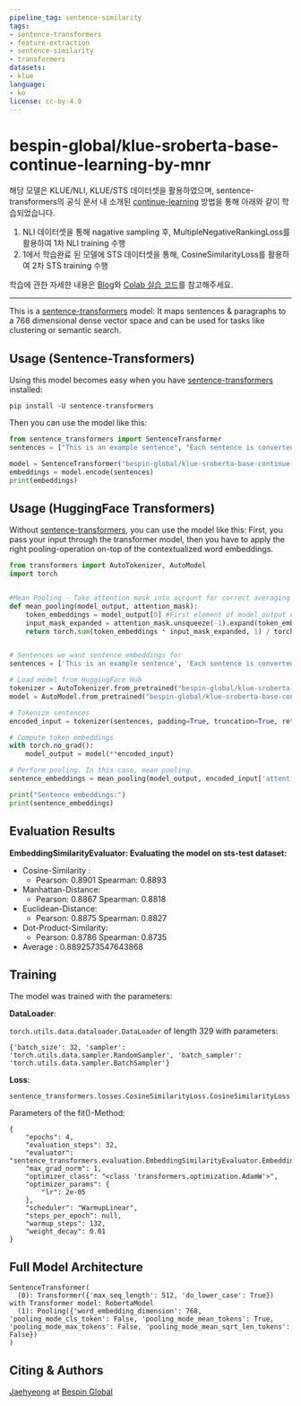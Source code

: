```yaml
---
pipeline_tag: sentence-similarity
tags:
- sentence-transformers
- feature-extraction
- sentence-similarity
- transformers
datasets:
- klue
language:
- ko
license: cc-by-4.0
---
```


# bespin-global/klue-sroberta-base-continue-learning-by-mnr

해당 모델은 KLUE/NLI, KLUE/STS 데이터셋을 활용하였으며, sentence-transformers의 공식 문서 내 소개된 [continue-learning](https://github.com/UKPLab/sentence-transformers/blob/master/examples/training/sts/training_stsbenchmark_continue_training.py) 방법을 통해 아래와 같이 학습되었습니다.
1. NLI 데이터셋을 통해 nagative sampling 후, MultipleNegativeRankingLoss를 활용하여 1차 NLI training 수행
2. 1에서 학습완료 된 모델에 STS 데이터셋을 통해, CosineSimilarityLoss를 활용하여 2차 STS training 수행

학습에 관한 자세한 내용은 [Blog](https://velog.io/@jaehyeong/Basic-NLP-sentence-transformers-%EB%9D%BC%EC%9D%B4%EB%B8%8C%EB%9F%AC%EB%A6%AC%EB%A5%BC-%ED%99%9C%EC%9A%A9%ED%95%9C-SBERT-%ED%95%99%EC%8A%B5-%EB%B0%A9%EB%B2%95#225-continue-learning-by-sts)와 [Colab 실습 코드](https://colab.research.google.com/drive/1uDt3o_Nv2cTiVbIAIUkst_eOSD37Wkmf)를 참고해주세요.

---
This is a [sentence-transformers](https://www.SBERT.net) model: It maps sentences & paragraphs to a 768 dimensional dense vector space and can be used for tasks like clustering or semantic search.

<!--- Describe your model here -->

## Usage (Sentence-Transformers)

Using this model becomes easy when you have [sentence-transformers](https://www.SBERT.net) installed:

```
pip install -U sentence-transformers
```

Then you can use the model like this:

```python
from sentence_transformers import SentenceTransformer
sentences = ["This is an example sentence", "Each sentence is converted"]

model = SentenceTransformer("bespin-global/klue-sroberta-base-continue-learning-by-mnr")
embeddings = model.encode(sentences)
print(embeddings)
```



## Usage (HuggingFace Transformers)
Without [sentence-transformers](https://www.SBERT.net), you can use the model like this: First, you pass your input through the transformer model, then you have to apply the right pooling-operation on-top of the contextualized word embeddings.

```python
from transformers import AutoTokenizer, AutoModel
import torch


#Mean Pooling - Take attention mask into account for correct averaging
def mean_pooling(model_output, attention_mask):
    token_embeddings = model_output[0] #First element of model_output contains all token embeddings
    input_mask_expanded = attention_mask.unsqueeze(-1).expand(token_embeddings.size()).float()
    return torch.sum(token_embeddings * input_mask_expanded, 1) / torch.clamp(input_mask_expanded.sum(1), min=1e-9)


# Sentences we want sentence embeddings for
sentences = ['This is an example sentence', 'Each sentence is converted']

# Load model from HuggingFace Hub
tokenizer = AutoTokenizer.from_pretrained("bespin-global/klue-sroberta-base-continue-learning-by-mnr")
model = AutoModel.from_pretrained("bespin-global/klue-sroberta-base-continue-learning-by-mnr")

# Tokenize sentences
encoded_input = tokenizer(sentences, padding=True, truncation=True, return_tensors='pt')

# Compute token embeddings
with torch.no_grad():
    model_output = model(**encoded_input)

# Perform pooling. In this case, mean pooling.
sentence_embeddings = mean_pooling(model_output, encoded_input['attention_mask'])

print("Sentence embeddings:")
print(sentence_embeddings)
```



## Evaluation Results

<!--- Describe how your model was evaluated -->

**EmbeddingSimilarityEvaluator: Evaluating the model on sts-test dataset:**
- Cosine-Similarity :
	- Pearson: 0.8901	Spearman: 0.8893
- Manhattan-Distance:
	- Pearson: 0.8867	Spearman: 0.8818
- Euclidean-Distance:
	- Pearson: 0.8875	Spearman: 0.8827
- Dot-Product-Similarity:
	- Pearson: 0.8786	Spearman: 0.8735
- Average : 0.8892573547643868


## Training
The model was trained with the parameters:

**DataLoader**:

`torch.utils.data.dataloader.DataLoader` of length 329 with parameters:
```
{'batch_size': 32, 'sampler': 'torch.utils.data.sampler.RandomSampler', 'batch_sampler': 'torch.utils.data.sampler.BatchSampler'}
```

**Loss**:

`sentence_transformers.losses.CosineSimilarityLoss.CosineSimilarityLoss` 

Parameters of the fit()-Method:
```
{
    "epochs": 4,
    "evaluation_steps": 32,
    "evaluator": "sentence_transformers.evaluation.EmbeddingSimilarityEvaluator.EmbeddingSimilarityEvaluator",
    "max_grad_norm": 1,
    "optimizer_class": "<class 'transformers.optimization.AdamW'>",
    "optimizer_params": {
        "lr": 2e-05
    },
    "scheduler": "WarmupLinear",
    "steps_per_epoch": null,
    "warmup_steps": 132,
    "weight_decay": 0.01
}
```


## Full Model Architecture
```
SentenceTransformer(
  (0): Transformer({'max_seq_length': 512, 'do_lower_case': True}) with Transformer model: RobertaModel 
  (1): Pooling({'word_embedding_dimension': 768, 'pooling_mode_cls_token': False, 'pooling_mode_mean_tokens': True, 'pooling_mode_max_tokens': False, 'pooling_mode_mean_sqrt_len_tokens': False})
)
```

## Citing & Authors

<!--- Describe where people can find more information -->
[Jaehyeong](https://huggingface.co/jaehyeong) at [Bespin Global](https://www.bespinglobal.com/)